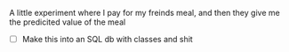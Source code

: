 A little experiment where I pay for my freinds meal, and then they give me the predicited value of the meal
- [ ] Make this into an SQL db with classes and shit
